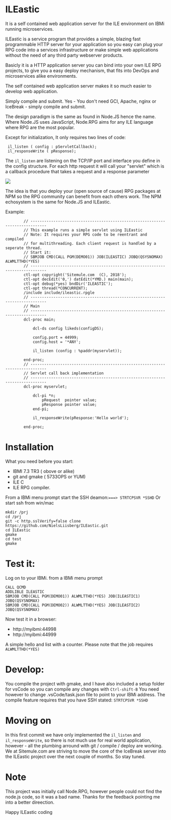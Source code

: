 # ILEastic
It is a self contained web application server for the ILE environment on IBMi running microservices. 

ILEastic is a service program that provides a simple, blazing fast programmable HTTP server for your application so you easy can plug your RPG code into a services infrastructure or make simple web applications without the need of any third party webserver products.

Basicly it is a HTTP application server you can bind into your own ILE RPG projects, 
to give you a easy deploy mechanism, that fits into DevOps and microservices alike environments.

The self contained web application server makes it so much easier to develop web application. 

Simply compile and submit. Yes - You don't need GCI, Apache, nginx or IceBreak - simply compile and submit.

The design paradigm is the same as found in Node.JS hence the name. Where Node.JS uses 
JavaScript, Node.RPG aims for any ILE language where RPG are the most popular.

Except for initialization, It only requires two lines of code:
```
 il_listen ( config : pServletCallback); 
 il_responseWrite ( pResponse);
```

The `il_listen` are listening on the TCP/IP port and interface you define in the 
config structure. For each http request it will call your "servlet" which is a 
callback procedure that takes a request and a response parameter
   
![](image.png)


The idea is that you deploy your (open source of cause) RPG packages at NPM so the RPG community can benefit from each others work. The NPM echosystem is the same for Node.JS and ILEastic.    


Example: 
```
        // -----------------------------------------------------------------------------
        // This example runs a simple servlet using ILEastic
        // Note: It requires your RPG code to be reentrant and compiled
        // for multithreading. Each client request is handled by a seperate thread.
        // Start it:
        // SBMJOB CMD(CALL PGM(DEMO01)) JOB(ILEASTIC) JOBQ(QSYSNOMAX) ALWMLTTHD(*YES)        
        // -----------------------------------------------------------------------------     
        ctl-opt copyright('Sitemule.com  (C), 2018');
        ctl-opt decEdit('0,') datEdit(*YMD.) main(main);
        ctl-opt debug(*yes) bndDir('ILEASTIC');
        ctl-opt thread(*CONCURRENT);
        /include include/ileastic.rpgle
        // -----------------------------------------------------------------------------
        // Main
        // -----------------------------------------------------------------------------     
        dcl-proc main;

            dcl-ds config likeds(configDS);

            config.port = 44999;
            config.host = '*ANY';

            il_listen (config : %paddr(myservlet));

        end-proc;
        // -----------------------------------------------------------------------------
        // Servlet call back implementation
        // -----------------------------------------------------------------------------     
        dcl-proc myservlet;

            dcl-pi *n;
                pRequest  pointer value;
                pResponse pointer value;
            end-pi;
  
            il_responseWrite(pResponse:'Hello world');

        end-proc;
```

 
# Installation
What you need before you start:

* IBMI 7.3 TR3 ( obove or alike)
* git and gmake ( 5733OPS or YUM)
* ILE C 
* ILE RPG compiler.


From a IBMi menu prompt start the SSH deamon:`===> STRTCPSVR *SSHD`
Or start ssh from win/mac

```
mkdir /prj
cd /prj 
git -c http.sslVerify=false clone https://github.com/NielsLiisberg/ILEastic.git
cd ILEastic
gmake 
cd test 
gmake
```

# Test it:
Log on to your IBMi.
from a IBMi menu prompt 
````
CALL QCMD
ADDLIBLE ILEASTIC
SBMJOB CMD(CALL PGM(DEMO01)) ALWMLTTHD(*YES) JOB(ILEASTIC1) JOBQ(QSYSNOMAX) 
SBMJOB CMD(CALL PGM(DEMO02)) ALWMLTTHD(*YES) JOB(ILEASTIC2) JOBQ(QSYSNOMAX) 
````
Now test it in a browser:

* http://myibmi:44998
* http://myibmi:44999

A simple hello and list with a counter. Please note that the job requires `ALWMLTTHD(*YES)`


# Develop:
You compile the project with gmake, and I have also included a 
setup folder for vsCode so you can compile any changes 
with `Ctrl-shift-B` You need however to 
change .vsCode/task.json file to point 
to your IBMi address. The compile feature requires that you have SSH stated: `STRTCPSVR *SSHD` 

# Moving on
In this first commit we have only implemented the `il_listen` and `il_responseWrite`, so there is not much use for real world application, however - all the plumbing arround with git / compile / deploy are working. We at Sitemule.com are striving to move the core of the IceBreak server into the ILEastic project over the next couple of months. So stay tuned.


# Note
This project was initially call Node.RPG, however people could not find the node.js code, so it was a bad name. Thanks for the feedback 
pointing me into a better direection.

Happy ILEastic coding

